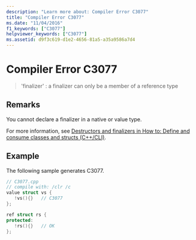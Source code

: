 ```yaml
---
description: "Learn more about: Compiler Error C3077"
title: "Compiler Error C3077"
ms.date: "11/04/2016"
f1_keywords: ["C3077"]
helpviewer_keywords: ["C3077"]
ms.assetid: d9f3c619-d1e2-4656-81a5-a35a9586a7d4
---
```

# Compiler Error C3077

> 'finalizer' : a finalizer can only be a member of a reference type

## Remarks

You cannot declare a finalizer in a native or value type.

For more information, see [Destructors and finalizers in How to: Define and consume classes and structs (C++/CLI)](../../dotnet/how-to-define-and-consume-classes-and-structs-cpp-cli.md#BKMK_Destructors_and_finalizers).

## Example

The following sample generates C3077.

```cpp
// C3077.cpp
// compile with: /clr /c
value struct vs {
   !vs(){}   // C3077
};

ref struct rs {
protected:
   !rs(){}   // OK
};
```
